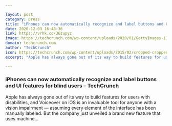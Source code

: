 ```yaml
---

layout: post
category: press
title: "iPhones can now automatically recognize and label buttons and UI features for blind users"
date: 2020-12-03 16:48:36
link: https://vrhk.co/36zupyz
image: https://techcrunch.com/wp-content/uploads/2020/01/GettyImages-1131586572.jpg?w=600
domain: techcrunch.com
author: "TechCrunch"
icon: https://techcrunch.com/wp-content/uploads/2015/02/cropped-cropped-favicon-gradient.png?w=180
excerpt: "Apple has always gone out of its way to build features for users with disabilities, and Voiceover on iOS is an invaluable tool for anyone with a vision impairment — assuming every element of the interface has been manually labeled. But the company just unveiled a brand new feature that uses machine…"

---
```


### iPhones can now automatically recognize and label buttons and UI features for blind users – TechCrunch

Apple has always gone out of its way to build features for users with disabilities, and Voiceover on iOS is an invaluable tool for anyone with a vision impairment — assuming every element of the interface has been manually labeled. But the company just unveiled a brand new feature that uses machine…
